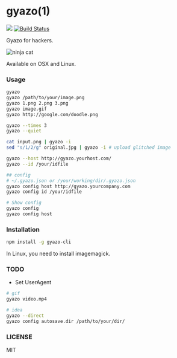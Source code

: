 # gyazo(1)
[![](http://img.shields.io/npm/v/gyazo-cli.svg)](https://npmjs.org/package/gyazo-cli) [![Build Status](https://travis-ci.org/uiureo/gyazo-cli.svg?branch=master)](https://travis-ci.org/uiureo/gyazo-cli)

Gyazo for hackers.


![ninja cat](http://i.gyazo.com/4127de4be736f098edf9492f6cdf4925.gif)

Available on OSX and Linux.

### Usage

``` bash
gyazo
gyazo /path/to/your/image.png
gyazo 1.png 2.png 3.png
gyazo image.gif
gyazo http://google.com/doodle.png

gyazo --times 3
gyazo --quiet

cat input.png | gyazo -i
sed "s/1/2/g" original.jpg | gyazo -i # upload glitched image

gyazo --host http://gyazo.yourhost.com/
gyazo --id /your/idfile

## config
# ~/.gyazo.json or /your/working/dir/.gyazo.json
gyazo config host http://gyazo.yourcompany.com
gyazo config id /your/idfile

# Show config
gyazo config
gyazo config host
```

### Installation
``` bash
npm install -g gyazo-cli
```

In Linux, you need to install imagemagick.

### TODO
* Set UserAgent

``` bash
# gif
gyazo video.mp4

# idea
gyazo --direct
gyazo config autosave.dir /path/to/your/dir/
```

### LICENSE
MIT

